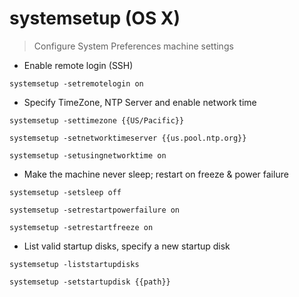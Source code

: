 # systemsetup (OS X)

> Configure System Preferences machine settings

- Enable remote login (SSH)

`systemsetup -setremotelogin on`

- Specify TimeZone, NTP Server and enable network time

`systemsetup -settimezone {{US/Pacific}}`

`systemsetup -setnetworktimeserver {{us.pool.ntp.org}}`

`systemsetup -setusingnetworktime on`

- Make the machine never sleep; restart on freeze & power failure

`systemsetup -setsleep off`

`systemsetup -setrestartpowerfailure on`

`systemsetup -setrestartfreeze on`

- List valid startup disks, specify a new startup disk

`systemsetup -liststartupdisks`

`systemsetup -setstartupdisk {{path}}`
